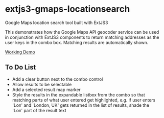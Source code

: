 # extjs3-gmaps-locationsearch
Google Maps location search tool built with ExtJS3

This demonstrates how the Google Maps API geocoder service can be used in conjunction with ExtJS3 components to return matching addresses as the user keys in the combo box. Matching results are automatically shown.

[Working Demo](http://parky128.github.io/extjs3-gmaps-locationsearch/)

## To Do List ##
* Add a clear button next to the combo control
* Allow results to be selectable
* Add a selected result map marker
* Style the results in the expandable listbox from the combo so that matching parts of what user entered get highlighted, e.g. if user enters 'Lon' and 'London, UK' gets returned in the list of results, shade the 'Lon' part of the result text
